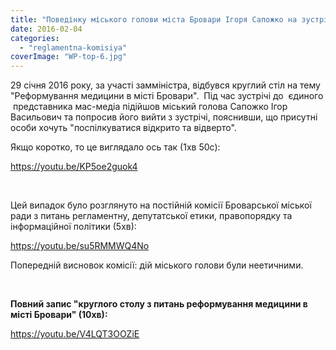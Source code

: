 ```yaml
---
title: "Поведінку міського голови міста Бровари Ігоря Сапожко на зустрічі з замміністром розглянула Регламентна комісія"
date: 2016-02-04
categories: 
  - "reglamentna-komisiya"
coverImage: "WP-top-6.jpg"
---
```


29 січня 2016 року, за участі замміністра, відбувся круглий стіл на тему "Реформування медицини в місті Бровари".  Під час зустрічі до  єдиного  представника мас-медіа підійшов міський голова Сапожко Ігор Васильович та попросив його вийти з зустрічі, пояснивши, що присутні особи хочуть "поспілкуватися відкрито та відверто". <!--more-->

Якщо коротко, то це виглядало ось так (1хв 50с):

https://youtu.be/KP5oe2guok4

 

Цей випадок було розглянуто на постійній комісії Броварської міської ради з питань регламентну, депутатської етики, правопорядку та інформаційної політики (5хв):

https://youtu.be/su5RMMWQ4No

Попередній висновок комісії: дій міського голови були неетичними.

 

**Повний запис "круглого столу з питань реформування медицини в місті Бровари" (10хв):**

https://youtu.be/V4LQT3OOZiE
